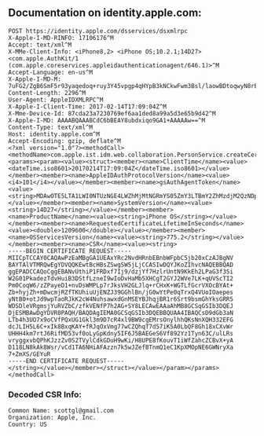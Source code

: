 ## Documentation on identity.apple.com:

	POST https://identity.apple.com/dsservices/dsxmlrpc
	X-Apple-I-MD-RINFO: 17106176^M
	Accept: text/xml^M
	X-MMe-Client-Info: <iPhone8,2> <iPhone OS;10.2.1;14D27> <com.apple.AuthKit/1 (com.apple.coreservices.appleidauthenticationagent/646.1)>^M
	Accept-Language: en-us^M
	X-Apple-I-MD-M: 7uFG2/ZgB6SmF5r93yaqedoq+ruy3Y45vpgp4qHYpB3kNCkwFwm3Bsl/laowBDtoqwyN8rEUiE80nVbL^M
	Content-Length: 2296^M
	User-Agent: AppleIDXMLRPC^M
	X-Apple-I-Client-Time: 2017-02-14T17:09:04Z^M
	X-Mme-Device-Id: 87cda23a7230769ef6aa1ded8a99a5d3e65b9d42^M
	X-Apple-I-MD: AAAABQAAABCdC6bBEAY8ubdxiqo9GA1+AAAAAw==^M
	Content-Type: text/xml^M
	Host: identity.apple.com^M
	Accept-Encoding: gzip, deflate^M
	<?xml version="1.0"?><methodCall><methodName>com.apple.ist.idm.web.collaboration.PersonService.createCert</methodName><params><param><value><struct><member><name>ClientTime</name><value><dateTime.iso8601>20170214T17:09:04Z</dateTime.iso8601></value></member><member><name>AppleIDAuthProtocolVersion</name><value><i4>101</i4></value></member><member><name>gsAuthAgentToken</name><value><string>MDAwOTE5LTA1LWI0NTUzNGE4LWZhMjMtNGRmYS05ZmY3LTBmY2ZhMzdjM2QzNDpBQUFBQkx3SUFBQUFBRmlqT2FzUkVXZHpMbUYxZEdoaFoyVnVkQzVoZFhSb3ZRQzYwTjhBWk1xMDlVU3U4OUwzeDlvZGdJb1JSSHplOHQ1S3FGcElZN1pJL0UwWldKbllkTEUxY2NJdWpDSUUwcGViTDNHTEtZZDNvUFl2eHZnc2k3NzZCMHZlcE1YUDJ5WDMxR1ZmY0R1V3RnMGFwSnIrVHFwa0Y4R3R5bXFjdEV0Zy9qOW9EUmp1Mi9VTVZOZXk5TU5wOUhXcFJqUlNRWkFQVzh5bmMzTUQ5OHNLT0pYWFdWTERHSngwdmMrN1lETTBjZlR4SVZDWkZSMzNZRmxTems0L3Y1T1pMQT09</string></value></member><member><name>SystemVersion</name><value><string>14D27</string></value></member><member><name>ProductName</name><value><string>iPhone OS</string></value></member><member><name>RequestedCertificateLifetimeInSeconds</name><value><double>1209600</double></value></member><member><name>OSServicesVersion</name><value><string>775.2</string></value></member><member><name>CSR</name><value><string>
	-----BEGIN CERTIFICATE REQUEST-----
	MIICpTCCAY0CAQAwPzEaMBgGA1UEAxYRc2NvdHRnbEBnbWFpbC5jb20xCzAJBgNV
	BAYTAlVTMRQwEgYDVQQKEwtBcHBsZSwgSW5jLjCCASIwDQYJKoZIhvcNAQEBBQAD
	ggEPADCCAQoCggEBANvUthiP1FRDxf7Ij9/dzjYf7HzlrUntN9KkEh2LPaG3f3Si
	W2G01PkadezTdvHuiB3DStfLzneI9wIoDvHaMb5XHCgT2GYJ2WVe7LK+qUVScTI2
	Pm0CoqW6/zZPayeD1+nvDsWMPLp7rJksVH2GLJlq+rCHxK+WGTLfGcrVXOcBYAt+
	Zb+hyjZh+mDwcmjRZfTKUhiuUjENZJ39GGhlBn/jG0wYtPe0qTrxQ4VUoIOaepes
	yNtB0+otJd9wpTaoRJkK2cW4NuhsawxdGnMSEYBJhqjBR1r6Srt9bsmGhYksGRR5
	WDSDleVRgmsjYuRVZbC/zfkVENfP7h2AG+SY8LECAwEAAaAhMB8GCSqGSIb3DQEJ
	DjESMBAwDgYDVR0PAQH/BAQDAgIEMA0GCSqGSIb3DQEBBQUAA4IBAQCsD9dGb3aN
	LTb4h3UO7x9oCVfPQxUG1Gkl3m9D7cR4xl9BW9cgEMrsOnylhhQKsNnXQH332EFG
	dcJLIH5L6C+xIk8BxqKAY+fRJqOxVmg77wCZQhqT7d57iK5A0LbQF8Gh18xCXvWr
	UHHH4km7rtJ6RifMD53vf0oLyGpKdny5IF6J5BAEGeS6Vf892Yz1Tyn63C/ulLRs
	vryggxvbQPhKJzzZv0S2TVylCdkGDuH9wKi/H8UPE8fKouvT1iWfZahcZCBvX+yA
	D118LN8kAk8Wsr/vCd1TA6NHiAFAzzn7k5wJZefBTnmQ1eC1KpXMOpNE6GWNryXa
	7+ZmXS/GEYuR
	-----END CERTIFICATE REQUEST-----
	</string></value></member></struct></value></param></params></methodCall>

### Decoded CSR Info:
	Common Name: scottgl@gmail.com
	Organization: Apple, Inc.
	Country: US

